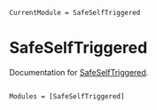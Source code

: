 ```@meta
CurrentModule = SafeSelfTriggered
```

# SafeSelfTriggered

Documentation for [SafeSelfTriggered](https://github.com/asarvind/SafeSelfTriggered.jl).

```@index
```

```@autodocs
Modules = [SafeSelfTriggered]
```
